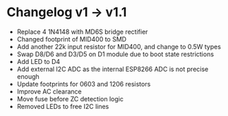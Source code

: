# Changelog v1 → v1.1

* Replace 4 1N4148 with MD6S bridge rectifier
* Changed footprint of MID400 to SMD
* Add another 22k input resistor for MID400, and change to 0.5W types
* Swap D8/D6 and D3/D5 on D1 module due to boot state restrictions
* Add LED to D4
* Add external I2C ADC as the internal ESP8266 ADC is not precise enough
* Update footprints for 0603 and 1206 resistors
* Improve AC clearance
* Move fuse before ZC detection logic
* Removed LEDs to free I2C lines
